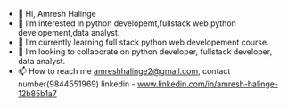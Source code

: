 - 👋 Hi, Amresh Halinge
- 👀 I’m interested in python developemt,fullstack web python developement,data analyst.
- 🌱 I’m currently learning full stack python web developement course.
- 💞️ I’m looking to collaborate on python developer, fullstack developer, data analyst.
- 📫 How to reach me amreshhalinge2@gmail.com, contact number(9844551969)
      linkedin - www.linkedin.com/in/amresh-halinge-12b85b1a7 


<!---
PythonB055/PythonB055 is a ✨ special ✨ repository because its `README.md` (this file) appears on your GitHub profile.
You can click the Preview link to take a look at your changes.
--->
